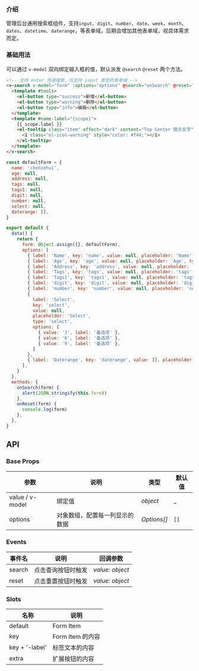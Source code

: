 ### 介绍

管理后台通用搜索框组件，支持`input`、`digit`、`number`、`date`、`week`、`month`、`dates`、`datetime`、`daterange`，等表单域，后期会增加其他表单域，视具体需求而定。

### 基础用法

可以通过 `v-model` 双向绑定输入框的值，默认派发 `@search`  `@reset` 两个方法。

```html
<!-- 支持 enter 快速搜索，仅支持 input 类型的表单域 -->
<v-search v-model="form" :options="options" @search="onSearch" @reset="onReset">
  <template #tools>
    <el-button type="success">新增</el-button>
    <el-button type="warning">删除</el-button>
    <el-button type="info">编辑</el-button>
  </template>
  <template #name-label="{scope}">
    {{ scope.label }}
    <el-tooltip class="item" effect="dark" content="Top Center 提示文字" placement="top">
      <i class="el-icon-warning" style="color: #f44;"></i>
    </el-tooltip>
  </template>
</v-search>
```

```js
const defaultForm = {
  name: 'chenzehui',
  age: null,
  address: null,
  tags: null,
  tags1: null,
  digit: null,
  number: null,
  select: null,
  daterange: [],
}

export default {
  data() {
    return {
      form: Object.assign({}, defaultForm),
      options: [
        { label: 'Name', key: 'name', value: null, placeholder: 'Name', type: 'input' },
        { label: 'Age', key: 'age', value: null, placeholder: 'Age', type: 'input' },
        { label: 'Address', key: 'address', value: null, placeholder: 'Address', type: 'input' },
        { label: 'Tags', key: 'tags', value: null, placeholder: 'tags', type: 'input' },
        { label: 'Tags1', key: 'tags1', value: null, placeholder: 'tags1', type: 'input' },
        { label: 'digit', key: 'digit', value: null, placeholder: 'digit', type: 'digit' },
        { label: 'number', key: 'number', value: null, placeholder: 'number', type: 'number' },
        {
          label: 'Select',
          key: 'select',
          value: null,
          placeholder: 'Select',
          type: 'select',
          options: [
            { value: '3', label: '备选项' },
            { value: '6', label: '备选项' },
            { value: '9', label: '备选项' },
          ]
        },
        { label: 'Daterange', key: 'daterange', value: [], placeholder: 'Daterange', type: 'daterange' },
      ],
    }
  },
  methods: {
    onSearch(form) {
      alert(JSON.stringify(this.form))
    },
    onReset(form) {
      console.log(form)
    },
  },
}
```

## API

### Base Props

| 参数   | 说明           | 类型      | 默认值 |
| ------ | -------------- | --------- | ------ |
| value / v-model | 绑定值 | _object_  | _    |
| options | 对象数组，配置每一列显示的数据 | _Options[]_  | `[]`    |

### Events

| 事件名   | 说明           | 回调参数      |
| ------ | -------------- | --------- |
| search | 点击查询按钮时触发   | _value: object_  |
| reset | 点击重置按钮时触发   | _value: object_  | 

### Slots

| 名称   | 说明           | 
| ------ | -------------- | 
| default | Form Item   |
| key | Form Item 的内容   |
| key + '-label' | 标签文本的内容   |  
| extra | 扩展按钮的内容   |  